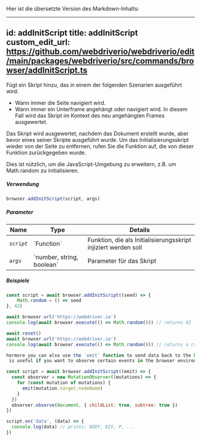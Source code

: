 Hier ist die übersetzte Version des Markdown-Inhalts:

---
id: addInitScript
title: addInitScript
custom_edit_url: https://github.com/webdriverio/webdriverio/edit/main/packages/webdriverio/src/commands/browser/addInitScript.ts
---

Fügt ein Skript hinzu, das in einem der folgenden Szenarien ausgeführt wird:

- Wann immer die Seite navigiert wird.
- Wann immer ein Unterframe angehängt oder navigiert wird. In diesem Fall wird das Skript
  im Kontext des neu angehängten Frames ausgewertet.

Das Skript wird ausgewertet, nachdem das Dokument erstellt wurde, aber bevor eines seiner Skripte ausgeführt wurde.
Um das Initialisierungsskript wieder von der Seite zu entfernen, rufen Sie die Funktion auf, die von
dieser Funktion zurückgegeben wurde.

Dies ist nützlich, um die JavaScript-Umgebung zu erweitern, z.B. um Math.random zu initialisieren.

##### Verwendung

```js
browser.addInitScript(script, args)
```

##### Parameter

<table>
  <thead>
    <tr>
      <th>Name</th><th>Type</th><th>Details</th>
    </tr>
  </thead>
  <tbody>
    <tr>
      <td><code><var>script</var></code></td>
      <td>`Function`</td>
      <td>Funktion, die als Initialisierungsskript injiziert werden soll</td>
    </tr>
    <tr>
      <td><code><var>args</var></code></td>
      <td>`number, string, boolean`</td>
      <td>Parameter für das Skript</td>
    </tr>
  </tbody>
</table>

##### Beispiele

```js title="addInitScript.js"
const script = await browser.addInitScript((seed) => {
    Math.random = () => seed
}, 42)

await browser.url('https://webdriver.io')
console.log(await browser.execute(() => Math.random())) // returns 42

await reset()
await browser.url('https://webdriver.io')
console.log(await browser.execute(() => Math.random())) // returns a random number

hermore you can also use the `emit` function to send data back to the Node.js environment.
 is useful if you want to observe certain events in the browser environment, e.g.:

```

```js title="addInitScriptWithEmit.js"
const script = await browser.addInitScript((emit) => {
  const observer = new MutationObserver((mutations) => {
    for (const mutation of mutations) {
      emit(mutation.target.nodeName)
    }
  })
  observer.observe(document, { childList: true, subtree: true })
})

script.on('data', (data) => {
  console.log(data) // prints: BODY, DIV, P, ...
})
```